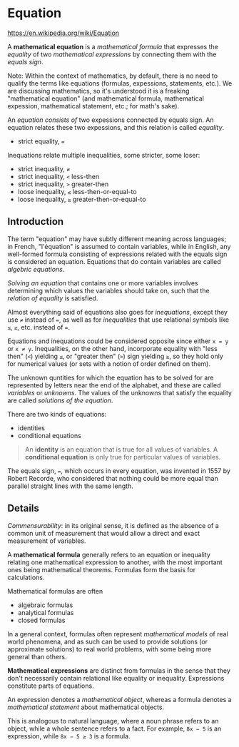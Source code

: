 # Equation

https://en.wikipedia.org/wiki/Equation

A **mathematical equation** is a *mathematical formula* 
that expresses the *equality* of 
two *mathematical expressions* 
by connecting them with the *equals sign*.

Note: Within the context of mathematics, by default, there is no need to qualify the terms like equations (formulas, expessions, statements, etc.). We are discussing mathematics, so it's understood it is a freaking "mathematical equation" (and mathematical formula, mathematical expession, mathematical statement, etc.; for math's sake).

An *equation consists of* two expessions connected by equals sign. An equation relates these two expessions, and this relation is called *equality*.
- strict equality, `=`

Inequations relate multiple inequalities, some stricter, some loser:
- strict inequality, `≠`
- strict inequality, `<` less-then
- strict inequality, `>` greater-then
- loose inequality, `≤` less-then-or-equal-to
- loose inequality, `≥` greater-then-or-equal-to


## Introduction

The term "equation" may have subtly different meaning across languages; in French, "l'équation" is assumed to contain variables, while in English, any well-formed formula consisting of expressions related with the equals sign is considered an equation. Equations that do contain variables are called *algebric equations*.

*Solving an equation* that contains one or more variables involves determining which values the variables should take on, such that the *relation of equality* is satisfied.

Almost everything said of equations also goes for *inequations*, except they use `≠` instead of `=`, as well as for *inequalities* that use relational symbols like `≤`, `≥`, etc. instead of `=`.

Equations and inequations could be considered opposite since either `x = y` or `x ≠ y`. Inequalities, on the other hand, incorporate equality with "less then" (`<`) yielding `≤`, or "greater then" (`>`) sign yielding `≥`, so they hold only for numerical values (or sets with a notion of order defined on them).

The unknown quntities for which the equation has to be solved for are represented by letters near the end of the alphabet, and these are called *variables* or *unknowns*. The values of the unknowns that satisfy the equality are called *solutions of the equation*.

There are two kinds of equations:
- identities
- conditional equations

>An **identity** is an equation that is true for all values of variables. A **conditional equation** is only true for particular values of variables.

The equals sign, `=`, which occurs in every equation, was invented in 1557 by Robert Recorde, who considered that nothing could be more equal than parallel straight lines with the same length.

## Details

*Commensurability*: in its original sense, it is defined as the absence of a common unit of measurement that would allow a direct and exact measurement of variables.

A **mathematical formula** generally refers to an equation or inequality relating one mathematical expression to another, with the most important ones being mathematical theorems. Formulas form the basis for calculations.

Mathematical formulas are often
- algebraic formulas
- analytical formulas
- closed formulas

In a general context, formulas often represent *mathematical models* of real world phenomena, and as such can be used to provide solutions (or approximate solutions) to real world problems, with some being more general than others.

**Mathematical expressions** are distinct from formulas in the sense that they don't necessarily contain relational like equality or inequality. Expressions constitute parts of equations.

An expression denotes a *mathematical object*, whereas a formula denotes a *mathematical statement* about mathematical objects. 

This is analogous to natural language, where a noun phrase refers to an object, while a whole sentence refers to a fact. For example, `8x − 5` is an expression, while `8x − 5 ≥ 3` is a formula.
